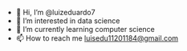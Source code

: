 - 👋 Hi, I’m @luizeduardo7
- 👀 I’m interested in data science
- 🌱 I’m currently learning computer science
- 📫 How to reach me luisedu11201184@gmail.com
